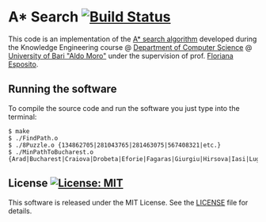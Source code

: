# A* Search [![Build Status](https://travis-ci.org/DonatoMeoli/AStarSearch.svg?branch=master)](https://travis-ci.org/DonatoMeoli/AStarSearch)

This code is an implementation of the [A* search algorithm](https://en.wikipedia.org/wiki/A*_search_algorithm) developed during the Knowledge Engineering course @ [Department of Computer Science](http://www.uniba.it/ricerca/dipartimenti/informatica) @ [University of Bari "Aldo Moro"](http://www.uniba.it/) under the supervision of prof. [Floriana Esposito](http://lacam.di.uniba.it/people/FlorianaEsposito.html).

## Running the software

To compile the source code and run the software you just type into the terminal:

```
$ make
$ ./FindPath.o
$ ./8Puzzle.o {134862705|281043765|281463075|567408321|etc.}
$ ./MinPathToBucharest.o {Arad|Bucharest|Craiova|Drobeta|Eforie|Fagaras|Giurgiu|Hirsova|Iasi|Lugoj|Mehadia|Neamt|Oradea|Pitesti|RimnicuVilcea|Sibiu|Timisoara|Urziceni|Vaslui|Zerind}
```

## License [![License: MIT](https://img.shields.io/badge/License-MIT-yellow.svg)](https://opensource.org/licenses/MIT)

This software is released under the MIT License. See the [LICENSE](LICENSE) file for details.
